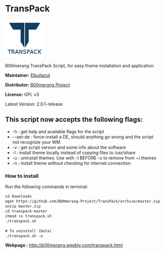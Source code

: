 # TransPack

![transpack-logo](https://github.com/B00merang-Project/Shell-Scripts/blob/master/transpack.png)

B00merang TransPack Script, for easy theme installation and application

**Maintainer:** [Elbullazul](https://github.com/Elbullazul)

**Distributor:** [B00merang Project](https://github.com/B00merang-Project)

**License:** GPL v3

Latest Version: 2.0.1-release

## This script now accepts the following flags:
- -h : get help and available flags for the script
- --set-de : force-install a DE, should anything go wrong and the script not recognize your WM
- -v : get script version and some info about the software
- -l : install theme locally instead of copying files to /usr/share
- -u : uninstall themes. Use with -l BEFORE -u to remove from ~/.themes
- -n : install theme without checking for internet connection

### How to install

Run the following commands in terminal:
```shell
cd Downloads
wget https://github.com/B00merang-Project/TransPack/archive/master.zip
unzip master.zip
cd transpack-master
chmod +x transpack.sh
./transpack.sh

# To uninstall (beta)
./transpack.sh -u
```

**Webpage :** http://b00merang.weebly.com/transpack.html
